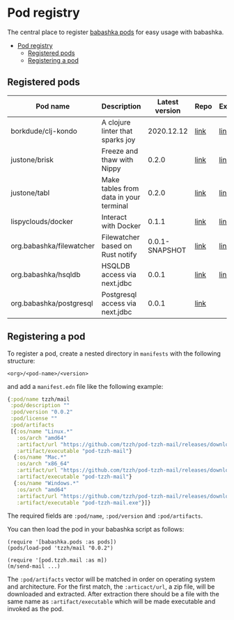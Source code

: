 # Pod registry

The central place to register [babashka pods](https://github.com/babashka/pods) for easy usage with babashka.

- [Pod registry](#pod-registry)
  - [Registered pods](#registered-pods)
  - [Registering a pod](#registering-a-pod)

## Registered pods

| Pod name      | Description           | Latest version  | Repo | Example    |
| ------------- |-----------------------|-----------------|---------|---------|
| borkdude/clj-kondo | A clojure linter that sparks joy | 2020.12.12 | [link](https://github.com/borkdude/clj-kondo) | [link](examples/clj-kondo.clj) |
| justone/brisk | Freeze and thaw with Nippy | 0.2.0 | [link](https://github.com/justone/brisk) | [link](examples/brisk.clj) |
| justone/tabl  | Make tables from data in your terminal | 0.2.0 | [link](https://github.com/justone/tabl) | [link](examples/tabl.clj) |
| lispyclouds/docker | Interact with Docker | 0.1.1 | [link](https://github.com/lispyclouds/pod-lispyclouds-docker) | [link](examples/docker.clj) |
| org.babashka/filewatcher | Filewatcher based on Rust notify | 0.0.1-SNAPSHOT | [link](https://github.com/babashka/pod-babashka-filewatcher) | [link](examples/filewatcher.clj) |
| org.babashka/hsqldb | HSQLDB access via next.jdbc | 0.0.1 | [link](https://github.com/babashka/babashka-sql-pods/) | [link](examples/hsqldb.clj) |
| org.babashka/postgresql | Postgresql access via next.jdbc | 0.0.1 | [link](https://github.com/babashka/babashka-sql-pods/) | |


## Registering a pod

To register a pod, create a nested directory in `manifests` with the following structure:

```
<org>/<pod-name>/<version>
```

and add a `manifest.edn` file like the following example:

``` clojure
{:pod/name tzzh/mail
 :pod/description ""
 :pod/version "0.0.2"
 :pod/license ""
 :pod/artifacts
 [{:os/name "Linux.*"
   :os/arch "amd64"
   :artifact/url "https://github.com/tzzh/pod-tzzh-mail/releases/download/v0.0.2/pod-tzzh-mail_0.0.2_Linux_x86_64.zip"
   :artifact/executable "pod-tzzh-mail"}
  {:os/name "Mac.*"
   :os/arch "x86_64"
   :artifact/url "https://github.com/tzzh/pod-tzzh-mail/releases/download/v0.0.2/pod-tzzh-mail_0.0.2_Darwin_x86_64.zip"
   :artifact/executable "pod-tzzh-mail"}
  {:os/name "Windows.*"
   :os/arch "amd64"
   :artifact/url "https://github.com/tzzh/pod-tzzh-mail/releases/download/v0.0.2/pod-tzzh-mail_0.0.2_Windows_x86_64.zip"
   :artifact/executable "pod-tzzh-mail.exe"}]}
```

The required fields are `:pod/name`, `:pod/version` and `:pod/artifacts`.

You can then load the pod in your babashka script as follows:

```
(require '[babashka.pods :as pods])
(pods/load-pod 'tzzh/mail "0.0.2")

(require '[pod.tzzh.mail :as m])
(m/send-mail ...)
```


The `:pod/artifacts` vector will be matched in order on operating system and
architecture. For the first match, the `:articact/url`, a zip file, will be
downloaded and extracted. After extraction there should be a file with the same
name as `:artifact/executable` which will be made executable and invoked as the
pod.

